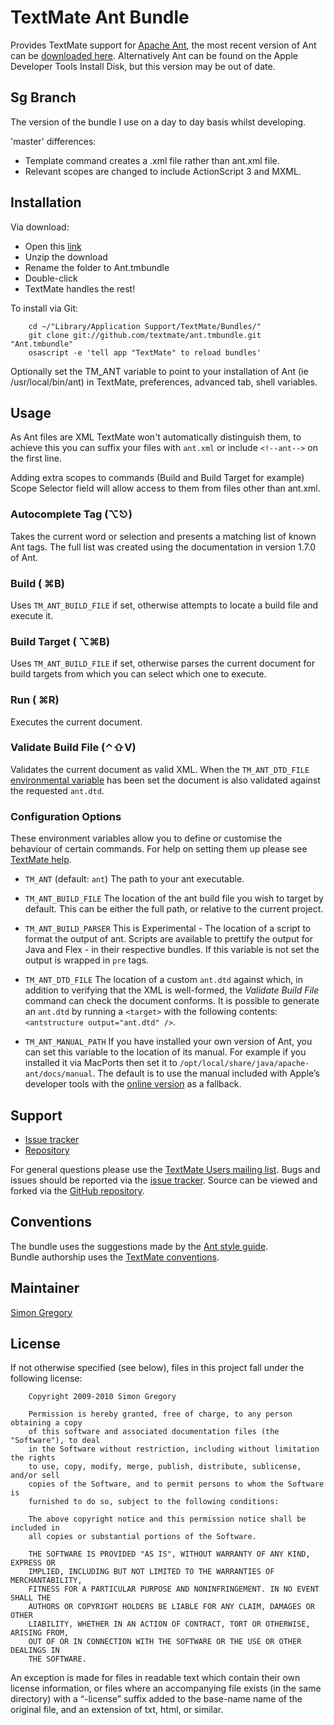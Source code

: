 TextMate Ant Bundle
===================

Provides TextMate support for [Apache Ant][apache_ant], the most recent version of Ant can be [downloaded here][ant_download]. Alternatively Ant can be found on the Apple Developer Tools Install Disk, but this version may be out of date.

Sg Branch
-----------------

The version of the bundle I use on a day to day basis whilst developing.

'master' differences:

 * Template command creates a .xml file rather than ant.xml file.
 * Relevant scopes are changed to include ActionScript 3 and MXML.

Installation
------------

Via download:

 * Open this [link][ant_bundle_zip]  
 * Unzip the download  
 * Rename the folder to Ant.tmbundle  
 * Double-click  
 * TextMate handles the rest!  

To install via Git:

		cd ~/"Library/Application Support/TextMate/Bundles/"
		git clone git://github.com/textmate/ant.tmbundle.git "Ant.tmbundle"
		osascript -e 'tell app "TextMate" to reload bundles'

Optionally set the TM_ANT variable to point to your installation of Ant (ie /usr/local/bin/ant) in TextMate, preferences, advanced tab, shell variables.

Usage
-----

As Ant files are XML TextMate won't automatically distinguish them, to achieve this you can suffix your files with `ant.xml` or include `<!--ant-->` on the first line.  

Adding extra scopes to commands (Build and Build Target for example) Scope Selector field will allow access to them from files other than ant.xml.

### Autocomplete Tag (⌥⎋)

Takes the current word or selection and presents a matching list of known Ant tags. The full list was created using the documentation in version 1.7.0 of Ant.

### Build ( ⌘B)
Uses `TM_ANT_BUILD_FILE` if set, otherwise attempts to locate a build file and execute it. 

### Build Target ( ⌥⌘B)
Uses `TM_ANT_BUILD_FILE` if set, otherwise parses the current document for build targets from which you can select which one to execute.

### Run ( ⌘R)
Executes the current document.

### Validate Build File (⌃⇧V)
Validates the current document as valid XML. When the `TM_ANT_DTD_FILE` [environmental variable][tm_env_vars] has been set the document is also validated against the requested `ant.dtd`.

### Configuration Options

These environment variables allow you to define or customise the behaviour of certain commands. For help on setting them up please see [TextMate help][tm_env_vars]. 

* `TM_ANT` (default: `ant`)
The path to your ant executable.

* `TM_ANT_BUILD_FILE`
The location of the ant build file you wish to target by default. This can be either the full path, or relative to the current project.

* `TM_ANT_BUILD_PARSER`
This is Experimental - The location of a script to format the output of ant. Scripts are available to prettify the output for Java and Flex - in their respective bundles. If this variable is not set the output is wrapped in `pre` tags.

* `TM_ANT_DTD_FILE`
The location of a custom `ant.dtd` against which, in addition to verifying that the XML is well-formed, the _Validate Build File_ command can check the document conforms. It is possible to generate an `ant.dtd` by running a `<target>` with the following contents: `<antstructure output="ant.dtd" />`.

* `TM_ANT_MANUAL_PATH`
If you have installed your own version of Ant, you can set this variable to the location of its manual. For example if you installed it via MacPorts then set it to `/opt/local/share/java/apache-ant/docs/manual`. The default is to use the manual included with Apple’s developer tools with the [online version](http://ant.apache.org/manual/index.html) as a fallback.

Support
-------

 * [Issue tracker][issue_tracker]
 * [Repository][repo]

For general questions please use the [TextMate Users mailing list][tm_mailing_list].
Bugs and issues should be reported via the [issue tracker][issue_tracker].
Source can be viewed and forked via the [GitHub repository][repo].

Conventions
-----------

The bundle uses the suggestions made by the [Ant style guide][ant_style_guide].  
Bundle authorship uses the [TextMate conventions][tm_conventions]. 

Maintainer
----------

[Simon Gregory][sg_blog]

License
-------

If not otherwise specified (see below), files in this project fall under the following license:

		Copyright 2009-2010 Simon Gregory

		Permission is hereby granted, free of charge, to any person obtaining a copy
		of this software and associated documentation files (the "Software"), to deal
		in the Software without restriction, including without limitation the rights
		to use, copy, modify, merge, publish, distribute, sublicense, and/or sell
		copies of the Software, and to permit persons to whom the Software is
		furnished to do so, subject to the following conditions:

		The above copyright notice and this permission notice shall be included in
		all copies or substantial portions of the Software.

		THE SOFTWARE IS PROVIDED "AS IS", WITHOUT WARRANTY OF ANY KIND, EXPRESS OR
		IMPLIED, INCLUDING BUT NOT LIMITED TO THE WARRANTIES OF MERCHANTABILITY,
		FITNESS FOR A PARTICULAR PURPOSE AND NONINFRINGEMENT. IN NO EVENT SHALL THE
		AUTHORS OR COPYRIGHT HOLDERS BE LIABLE FOR ANY CLAIM, DAMAGES OR OTHER
		LIABILITY, WHETHER IN AN ACTION OF CONTRACT, TORT OR OTHERWISE, ARISING FROM,
		OUT OF OR IN CONNECTION WITH THE SOFTWARE OR THE USE OR OTHER DEALINGS IN
		THE SOFTWARE.

An exception is made for files in readable text which contain their own license information, or files where an accompanying file exists (in the same directory) with a “-license” suffix added to the base-name name of the original file, and an extension of txt, html, or similar.

[ant_bundle_zip]: http://github.com/textmate/ant.tmbundle/zipball/master
[ant_download]: http://ant.apache.org/bindownload.cgi
[ant_style_guide]: http://wiki.apache.org/ant/TheElementsOfAntStyle
[ant_wiki]: http://wiki.apache.org/ant/FrontPage
[apache_ant]: http://ant.apache.org/
[issue_tracker]: http://github.com/textmate/ant.tmbundle/issues
[repo]: http://github.com/textmate/ant.tmbundle/
[sg_blog]: http://blog.simonregory.com
[tm_conventions]: http://svn.textmate.org/trunk/Conventions.txt
[tm_mailing_list]: http://lists.macromates.com/listinfo/textmate
[tm_env_vars]: http://manual.macromates.com/en/environment_variables

